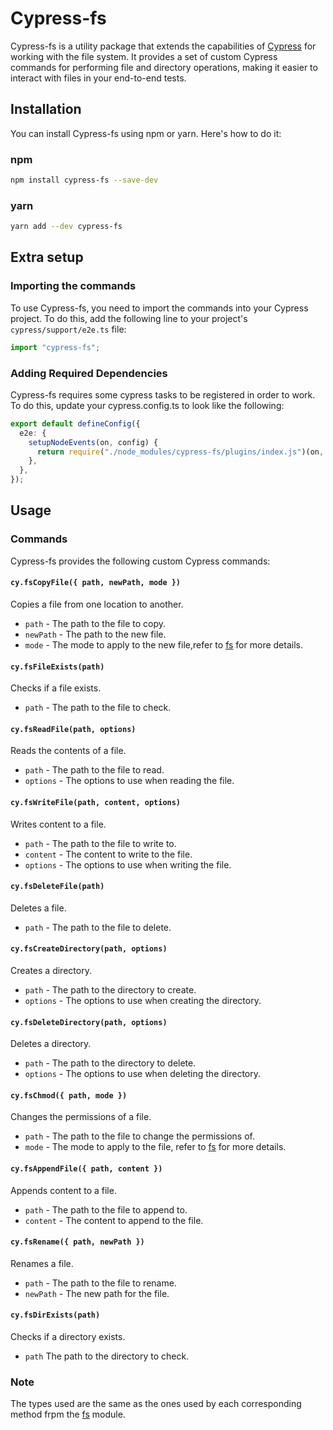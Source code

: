 # Cypress-fs

Cypress-fs is a utility package that extends the capabilities of [Cypress](https://www.cypress.io/) for working with the file system. It provides a set of custom Cypress commands for performing file and directory operations, making it easier to interact with files in your end-to-end tests.

## Installation

You can install Cypress-fs using npm or yarn. Here's how to do it:

### npm

```bash
npm install cypress-fs --save-dev
```

### yarn

```bash
yarn add --dev cypress-fs
```

## Extra setup

### Importing the commands

To use Cypress-fs, you need to import the commands into your Cypress project. To do this, add the following line to your project's `cypress/support/e2e.ts` file:

```ts
import "cypress-fs";
```

### Adding Required Dependencies

Cypress-fs requires some cypress tasks to be registered in order to work. To do this, update your cypress.config.ts to look like the following:

```ts
export default defineConfig({
  e2e: {
    setupNodeEvents(on, config) {
      return require("./node_modules/cypress-fs/plugins/index.js")(on, config);
    },
  },
});
```

## Usage

### Commands

Cypress-fs provides the following custom Cypress commands:

#### `cy.fsCopyFile({ path, newPath, mode })`

Copies a file from one location to another. 
- `path` - The path to the file to copy. 
- `newPath` - The path to the new file. 
- `mode` - The mode to apply to the new file,refer to [fs](https://nodejs.org/api/fs.html) for more details.

#### `cy.fsFileExists(path)`

Checks if a file exists. 
- `path` - The path to the file to check.

#### `cy.fsReadFile(path, options)`

Reads the contents of a file. 
- `path` - The path to the file to read. 
- `options` - The options to use when reading the file.

#### `cy.fsWriteFile(path, content, options)`

Writes content to a file. 
- `path` - The path to the file to write to. 
- `content` - The content to write to the file. 
- `options` - The options to use when writing the file.

#### `cy.fsDeleteFile(path)`

Deletes a file. 
- `path` - The path to the file to delete.

#### `cy.fsCreateDirectory(path, options)`

Creates a directory. 
- `path` - The path to the directory to create. 
- `options` - The options to use when creating the directory.

#### `cy.fsDeleteDirectory(path, options)`

Deletes a directory. 
- `path` - The path to the directory to delete. 
- `options` - The options to use when deleting the directory.

#### `cy.fsChmod({ path, mode })`

Changes the permissions of a file.
- `path` - The path to the file to change the permissions of. 
- `mode` - The mode to apply to the file, refer to [fs](https://nodejs.org/api/fs.html) for more details.

#### `cy.fsAppendFile({ path, content })`

Appends content to a file. 
- `path` - The path to the file to append to. 
- `content` - The content to append to the file.

#### `cy.fsRename({ path, newPath })`

Renames a file. 
- `path` - The path to the file to rename. 
- `newPath` - The new path for the file.

#### `cy.fsDirExists(path)`

Checks if a directory exists. 
- `path` The path to the directory to check.

### Note

The types used are the same as the ones used by each corresponding method frpm the [fs](https://nodejs.org/api/fs.html) module.